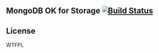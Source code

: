 ## MongoDB OK for Storage [![Build Status](https://travis-ci.org/discore/mongodb-ok-for-storage.png)](https://travis-ci.org/discore/mongodb-ok-for-storage)

## License

WTFPL